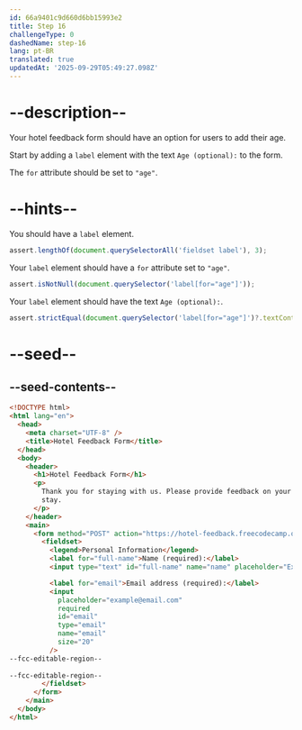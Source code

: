 ```yaml
---
id: 66a9401c9d660d6bb15993e2
title: Step 16
challengeType: 0
dashedName: step-16
lang: pt-BR
translated: true
updatedAt: '2025-09-29T05:49:27.098Z'
---
```


# --description--

Your hotel feedback form should have an option for users to add their age. 

Start by adding a `label` element with the text `Age (optional):` to the form.

The `for` attribute should be set to `"age"`.

# --hints--

You should have a `label` element.

```js
assert.lengthOf(document.querySelectorAll('fieldset label'), 3);
```

Your `label` element should have a `for` attribute set to `"age"`.

```js
assert.isNotNull(document.querySelector('label[for="age"]'));
```

Your `label` element should have the text `Age (optional):`.

```js
assert.strictEqual(document.querySelector('label[for="age"]')?.textContent, "Age (optional):");
```

# --seed--

## --seed-contents--

```html
<!DOCTYPE html>
<html lang="en">
  <head>
    <meta charset="UTF-8" />
    <title>Hotel Feedback Form</title>
  </head>
  <body>
    <header>
      <h1>Hotel Feedback Form</h1>
      <p>
        Thank you for staying with us. Please provide feedback on your recent
        stay.
      </p>
    </header>
    <main>
      <form method="POST" action="https://hotel-feedback.freecodecamp.org">
        <fieldset>
          <legend>Personal Information</legend>
          <label for="full-name">Name (required):</label>
          <input type="text" id="full-name" name="name" placeholder="Ex. John Doe" required size="20">

          <label for="email">Email address (required):</label>
          <input
            placeholder="example@email.com"
            required
            id="email"
            type="email"
            name="email"
            size="20"
          />
--fcc-editable-region--
          
--fcc-editable-region--
        </fieldset>
      </form>
    </main>
  </body>
</html>
```
